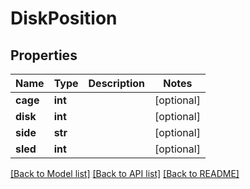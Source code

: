 # DiskPosition

## Properties
Name | Type | Description | Notes
------------ | ------------- | ------------- | -------------
**cage** | **int** |  | [optional] 
**disk** | **int** |  | [optional] 
**side** | **str** |  | [optional] 
**sled** | **int** |  | [optional] 

[[Back to Model list]](../README.md#documentation-for-models) [[Back to API list]](../README.md#documentation-for-api-endpoints) [[Back to README]](../README.md)


